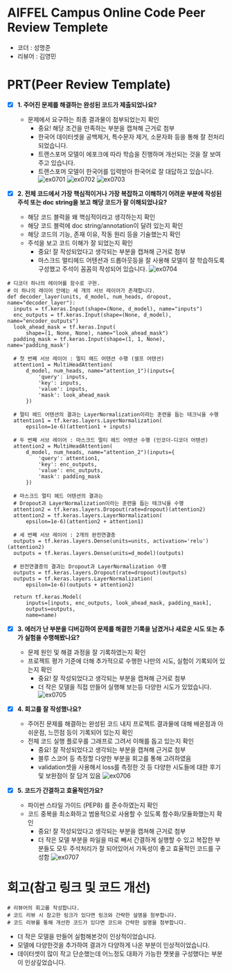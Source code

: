 # AIFFEL Campus Online Code Peer Review Templete
- 코더 : 성명준
- 리뷰어 : 김영민


# PRT(Peer Review Template)
- [x]  **1. 주어진 문제를 해결하는 완성된 코드가 제출되었나요?**
    - 문제에서 요구하는 최종 결과물이 첨부되었는지 확인
        - 중요! 해당 조건을 만족하는 부분을 캡쳐해 근거로 첨부
        - 한국어 데이터셋을 공백제거, 특수문자 제거, 소문자화 등을 통해 잘 전처리 되었습니다.
        - 트랜스포머 모델이 에포크에 따라 학습을 진행하며 개선되는 것을 잘 보여주고 있습니다.
        - 트랜스포머 모델이 한국어를 입력받아 한국어로 잘 대답하고 있습니다.
        ![ex0701](https://github.com/user-attachments/assets/a7b48ec8-8b0f-4477-9119-f10f5b21e36a)
        ![ex0702](https://github.com/user-attachments/assets/29f3e3eb-21c2-4acb-867f-642ba184b0c7)
        ![ex0703](https://github.com/user-attachments/assets/04500dd6-b009-4e65-b397-f47cbb2a028e)
    
- [x]  **2. 전체 코드에서 가장 핵심적이거나 가장 복잡하고 이해하기 어려운 부분에 작성된 
주석 또는 doc string을 보고 해당 코드가 잘 이해되었나요?**
    - 해당 코드 블럭을 왜 핵심적이라고 생각하는지 확인
    - 해당 코드 블럭에 doc string/annotation이 달려 있는지 확인
    - 해당 코드의 기능, 존재 이유, 작동 원리 등을 기술했는지 확인
    - 주석을 보고 코드 이해가 잘 되었는지 확인
        - 중요! 잘 작성되었다고 생각되는 부분을 캡쳐해 근거로 첨부
        - 마스크드 멀티헤드 어텐션과 드롭아웃등을 잘 사용해 모델이 잘 학습하도록 구성했고 주석이 꼼꼼히 작성되어 있습니다.
        ![ex0704](https://github.com/user-attachments/assets/2709c163-f0ce-476a-91cb-111715a5afec)
```
# 디코더 하나의 레이어를 함수로 구현.
# 이 하나의 레이어 안에는 세 개의 서브 레이어가 존재합니다.
def decoder_layer(units, d_model, num_heads, dropout, name="decoder_layer"):
  inputs = tf.keras.Input(shape=(None, d_model), name="inputs")
  enc_outputs = tf.keras.Input(shape=(None, d_model), name="encoder_outputs")
  look_ahead_mask = tf.keras.Input(
      shape=(1, None, None), name="look_ahead_mask")
  padding_mask = tf.keras.Input(shape=(1, 1, None), name='padding_mask')

  # 첫 번째 서브 레이어 : 멀티 헤드 어텐션 수행 (셀프 어텐션)
  attention1 = MultiHeadAttention(
      d_model, num_heads, name="attention_1")(inputs={
          'query': inputs,
          'key': inputs,
          'value': inputs,
          'mask': look_ahead_mask
      })

  # 멀티 헤드 어텐션의 결과는 LayerNormalization이라는 훈련을 돕는 테크닉을 수행
  attention1 = tf.keras.layers.LayerNormalization(
      epsilon=1e-6)(attention1 + inputs)

  # 두 번째 서브 레이어 : 마스크드 멀티 헤드 어텐션 수행 (인코더-디코더 어텐션)
  attention2 = MultiHeadAttention(
      d_model, num_heads, name="attention_2")(inputs={
          'query': attention1,
          'key': enc_outputs,
          'value': enc_outputs,
          'mask': padding_mask
      })

  # 마스크드 멀티 헤드 어텐션의 결과는
  # Dropout과 LayerNormalization이라는 훈련을 돕는 테크닉을 수행
  attention2 = tf.keras.layers.Dropout(rate=dropout)(attention2)
  attention2 = tf.keras.layers.LayerNormalization(
      epsilon=1e-6)(attention2 + attention1)

  # 세 번째 서브 레이어 : 2개의 완전연결층
  outputs = tf.keras.layers.Dense(units=units, activation='relu')(attention2)
  outputs = tf.keras.layers.Dense(units=d_model)(outputs)

  # 완전연결층의 결과는 Dropout과 LayerNormalization 수행
  outputs = tf.keras.layers.Dropout(rate=dropout)(outputs)
  outputs = tf.keras.layers.LayerNormalization(
      epsilon=1e-6)(outputs + attention2)

  return tf.keras.Model(
      inputs=[inputs, enc_outputs, look_ahead_mask, padding_mask],
      outputs=outputs,
      name=name)
```
        
- [x]  **3. 에러가 난 부분을 디버깅하여 문제를 해결한 기록을 남겼거나
새로운 시도 또는 추가 실험을 수행해봤나요?**
    - 문제 원인 및 해결 과정을 잘 기록하였는지 확인
    - 프로젝트 평가 기준에 더해 추가적으로 수행한 나만의 시도, 
    실험이 기록되어 있는지 확인
        - 중요! 잘 작성되었다고 생각되는 부분을 캡쳐해 근거로 첨부
        - 더 작은 모델을 직접 만들어 실행해 보는등 다양한 시도가 있었습니다.
        ![ex0705](https://github.com/user-attachments/assets/3665af7d-70fc-48a6-90cf-3b7ccac6dde8)
        
- [x]  **4. 회고를 잘 작성했나요?**
    - 주어진 문제를 해결하는 완성된 코드 내지 프로젝트 결과물에 대해
    배운점과 아쉬운점, 느낀점 등이 기록되어 있는지 확인
    - 전체 코드 실행 플로우를 그래프로 그려서 이해를 돕고 있는지 확인
        - 중요! 잘 작성되었다고 생각되는 부분을 캡쳐해 근거로 첨부
        - 블루 스코어 등 측정할 다양한 부분을 회고를 통해 고려하였음
        - validation셋을 사용해서 loss를 측정한 것 등 다양한 시도들에 대한 후기 및 보완점이 잘 담겨 있음
        ![ex0706](https://github.com/user-attachments/assets/145569ca-142d-44e4-a116-3fabdf7b39ec)
        
- [x]  **5. 코드가 간결하고 효율적인가요?**
    - 파이썬 스타일 가이드 (PEP8) 를 준수하였는지 확인
    - 코드 중복을 최소화하고 범용적으로 사용할 수 있도록 함수화/모듈화했는지 확인
        - 중요! 잘 작성되었다고 생각되는 부분을 캡쳐해 근거로 첨부
        - 더 작은 모델 부분을 파일을 따로 빼서 간결하게 실행할 수 있고 복잡한 부분들도 모두 주석처리가 잘 되어있어서 가독성이 좋고 효율적인 코드를 구성함
        ![ex0707](https://github.com/user-attachments/assets/cd050fac-9fe4-43bf-a10b-db373f771c50)


# 회고(참고 링크 및 코드 개선)
```
# 리뷰어의 회고를 작성합니다.
# 코드 리뷰 시 참고한 링크가 있다면 링크와 간략한 설명을 첨부합니다.
# 코드 리뷰를 통해 개선한 코드가 있다면 코드와 간략한 설명을 첨부합니다.
```
- 더 작은 모델을 만들어 실험해본것이 인상적이었습니다.
- 모델에 다양한것을 추가하여 결과가 다양하게 나온 부분이 인상적이었습니다.
- 데이터셋이 많이 작고 단순했는데 어느정도 대화가 가능한 챗봇을 구성했다는 부분이 인상깊었습니다.